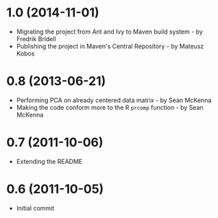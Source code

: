 1.0 (2014-11-01)
================
- Migrating the project from Ant and Ivy to Maven build system - by Fredrik Bridell
- Publishing the project in Maven's Central Repository - by Mateusz Kobos

0.8 (2013-06-21)
================
- Performing PCA on already centered data matrix - by Sean McKenna
- Making the code conform more to the R `prcomp` function - by Sean McKenna


0.7 (2011-10-06)
================
- Extending the README

0.6 (2011-10-05)
================
- Initial commit

